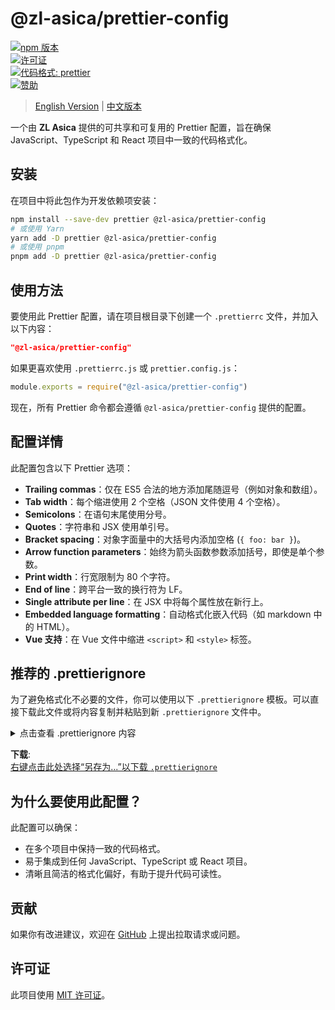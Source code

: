 # @zl-asica/prettier-config

[![npm 版本][npm-version-badge]][npm-versions-link]  
[![许可证][license-badge]][license-link]  
[![代码格式: prettier][prettier-badge]][prettier-link]  
[![赞助][sponsor-badge]][sponsor-link]  

> [English Version](README.md) | [中文版本](README_CN.md)

一个由 **ZL Asica** 提供的可共享和可复用的 Prettier 配置，旨在确保 JavaScript、TypeScript 和 React 项目中一致的代码格式化。

## 安装

在项目中将此包作为开发依赖项安装：

```bash
npm install --save-dev prettier @zl-asica/prettier-config
# 或使用 Yarn
yarn add -D prettier @zl-asica/prettier-config
# 或使用 pnpm
pnpm add -D prettier @zl-asica/prettier-config
```

## 使用方法

要使用此 Prettier 配置，请在项目根目录下创建一个 `.prettierrc` 文件，并加入以下内容：

```json
"@zl-asica/prettier-config"
```

如果更喜欢使用 `.prettierrc.js` 或 `prettier.config.js`：

```javascript
module.exports = require("@zl-asica/prettier-config")
```

现在，所有 Prettier 命令都会遵循 `@zl-asica/prettier-config` 提供的配置。

## 配置详情

此配置包含以下 Prettier 选项：

- **Trailing commas**：仅在 ES5 合法的地方添加尾随逗号（例如对象和数组）。
- **Tab width**：每个缩进使用 2 个空格（JSON 文件使用 4 个空格）。
- **Semicolons**：在语句末尾使用分号。
- **Quotes**：字符串和 JSX 使用单引号。
- **Bracket spacing**：对象字面量中的大括号内添加空格 (`{ foo: bar }`)。
- **Arrow function parameters**：始终为箭头函数参数添加括号，即使是单个参数。
- **Print width**：行宽限制为 80 个字符。
- **End of line**：跨平台一致的换行符为 LF。
- **Single attribute per line**：在 JSX 中将每个属性放在新行上。
- **Embedded language formatting**：自动格式化嵌入代码（如 markdown 中的 HTML）。
- **Vue 支持**：在 Vue 文件中缩进 `<script>` 和 `<style>` 标签。

## 推荐的 .prettierignore

为了避免格式化不必要的文件，你可以使用以下 `.prettierignore` 模板。可以直接下载此文件或将内容复制并粘贴到新 `.prettierignore` 文件中。

<details>
<summary>点击查看 .prettierignore 内容</summary>

```plaintext
# 忽略 node_modules、构建输出和日志
node_modules/
dist/
build/
*.log
.DS_Store

# 忽略文档和大型数据文件
docs/
data/

# 忽略其他不需要格式化的文件
*.min.js
*.lock
```

</details>

**下载**:  
[右键点击此处选择“另存为...”以下载 `.prettierignore`][prettierignore-download-link]

## 为什么要使用此配置？

此配置可以确保：

- 在多个项目中保持一致的代码格式。
- 易于集成到任何 JavaScript、TypeScript 或 React 项目。
- 清晰且简洁的格式化偏好，有助于提升代码可读性。

## 贡献

如果你有改进建议，欢迎在 [GitHub][github-link] 上提出拉取请求或问题。

## 许可证

此项目使用 [MIT 许可证][license-link]。

<!-- Badges -->

[npm-version-badge]: https://img.shields.io/npm/v/@zl-asica/prettier-config?style=flat-square
[license-badge]: https://img.shields.io/github/license/ZL-Asica/prettier-config?style=flat-square
[prettier-badge]: https://img.shields.io/badge/code_style-prettier-ff69b4.svg?style=flat-square
[sponsor-badge]: https://img.shields.io/badge/sponsor-%E2%9D%A4-red?style=flat-square

<!-- Links -->

[npm-versions-link]: https://www.npmjs.com/package/@zl-asica/prettier-config
[prettier-link]: https://github.com/prettier/prettier
[sponsor-link]: https://github.com/sponsors/ZL-Asica
[prettierignore-download-link]: https://raw.githubusercontent.com/ZL-Asica/prettier-config/main/.prettierignore
[github-link]: https://github.com/ZL-Asica/prettier-config
[license-link]: https://github.com/ZL-Asica/prettier-config/blob/main/LICENSE